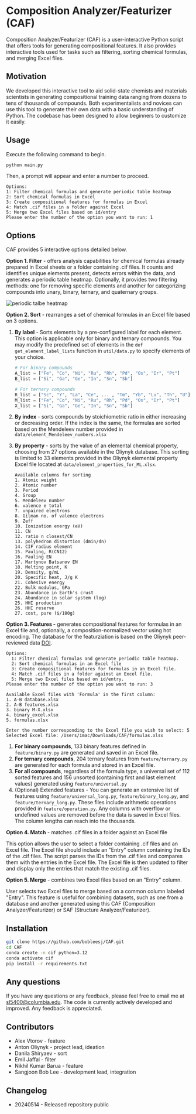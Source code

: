 # Composition Analyzer/Featurizer (CAF)

Composition Analyzer/Featurizer (CAF) is a user-interactive Python script that offers tools for generating compositional features. It also provides interactive tools used for tasks such as filtering, sorting chemical formulas, and merging Excel files.

## Motivation

We developed this interactive tool to aid solid-state chemists and materials scientists in generating compositional training data ranging from dozens to tens of thousands of compounds. Both experimentalists and novices can use this tool to generate their own data with a basic understanding of Python. The codebase has been designed to allow beginners to customize it easily.

## Usage

Execute the following command to begin.

```bash
python main.py
```

Then, a prompt will appear and enter a number to proceed.

```text
Options:
1: Filter chemical formulas and generate periodic table heatmap
2: Sort chemical formulas in Excel
3: Create compositional features for formulas in Excel
4: Match .cif files in a folder against Excel
5: Merge two Excel files based on id/entry
Please enter the number of the option you want to run: 1
```

## Options

CAF provides 5 interactive options detailed below.

**Option 1. Filter** - offers analysis capabilities for chemical formulas already prepared in Excel sheets or a folder containing .cif files. It counts and identifies unique elements present, detects errors within the data, and generates a periodic table heatmap. Optionally, it provides two filtering methods: one for removing specific elements and another for categorizing compounds into unary, binary, ternary, and quaternary groups.

![periodic talbe heatmap](https://pouch.jumpshare.com/preview/iA81QZijoH26RlUGXKJ4P4gnB5rIniqbM5gZfKAlwLE4D8PKDzLf2LUFdybWm_8WrI4bMKitgKlvdI-YFMnwAf_dub0UcmRJlkPcPJK68IQ)

**Option 2. Sort** - rearranges a set of chemical formulas in an Excel file based on 3 options.

1. **By label** - Sorts elements by a pre-configured label for each element. This option is applicable only for binary and ternary compounds. You may modify the predefined set of elements in the `def get_element_label_lists` function in `util/data.py` to specify elements of your choice.

   ```python
   # For binary compounds
   A_list = ["Fe", "Co", "Ni", "Ru", "Rh", "Pd", "Os", "Ir", "Pt"]
   B_list = ["Si", "Ga", "Ge", "In", "Sn", "Sb"]

   # For ternary compounds
   R_list = ["Sc", "Y", "La", "Ce", ... , "Tm", "Yb", "Lu", "Th", "U"]
   M_list = ["Fe", "Co", "Ni", "Ru", "Rh", "Pd", "Os", "Ir", "Pt"]
   X_list = ["Si", "Ga", "Ge", "In", "Sn", "Sb"]
   ```

2. **By index** - sorts compounds by stoichiometric ratio in either increasing or decreasing order. If the index is the same, the formulas are sorted based on the Mendeleev number provided in `data/element_Mendeleev_numbers.xlsx`
3. **By property** - sorts by the value of an elemental chemical property, choosing from 27 options available in the Oliynyk database. This sorting is limited to 33 elements provided in the Oliynyk elemental property Excel file located at `data/element_properties_for_ML.xlsx`.

   ```text
   Available columns for sorting
   1. Atomic weight
   2. Atomic number
   3. Period
   4. Group
   5. Mendeleev number
   6. valence e total
   7. unpaired electrons
   8. Gilman no. of valence electrons
   9. Zeff
   10. Ionization energy (eV)
   11. CN
   12. ratio n closest/CN
   13. polyhedron distortion (dmin/dn)
   14. CIF radius element
   15. Pauling, R(CN12)
   16. Pauling EN
   17. Martynov Batsanov EN
   18. Melting point, K
   19. Density, g/mL
   20. Specific heat, J/g K
   21. Cohesive energy
   22. Bulk modulus, GPa
   23. Abundance in Earth's crust
   24. Abundance in solar system (log)
   25. HHI production
   26. HHI reserve
   27. cost, pure ($/100g)
   ```

**Option 3. Features -** generates compositional features for formulas in an Excel file and, optionally, a composition-normalized vector using hot encoding. The database for the featurziation is based on the Oliynyk peer-reviewed data [DOI](https://doi.org/10.1016/j.dib.2024.110178).

```text
Options:
  1: Filter chemical formulas and generate periodic table heatmap.
  2: Sort chemical formulas in an Excel file
  3: Create compositional features for formulas in an Excel file.
  4: Match .cif files in a folder against an Excel file.
  5: Merge two Excel files based on id/entry.
Please enter the number of the option you want to run: 3

Available Excel files with 'Formula' in the first column:
1. A-B database.xlsx
2. A-B features.xlsx
3. binary M-X.xlsx
4. binary_excel.xlsx
5. formulas.xlsx

Enter the number corresponding to the Excel file you wish to select: 5
Selected Excel file: /Users/imac/Downloads/CAF/formulas.xlsx
```

1. **For binary compounds**, 133 binary features defined in `feature/binary.py` are generated and saved in an Excel file.
2. **For ternary compounds**, 204 ternary features from `feature/ternary.py` are generated for each formula and stored in an Excel file.
3. **For all compounds**, regardless of the formula type, a universal set of 112 sorted features and 156 unsorted (containing first and last element values) generated using `feature/universal.py`
4. (Optional) Extended features - You can generate an extensive list of features using `feature/universal_long.py`, `feature/binary_long.py`, and `feature/ternary_long.py`. These files include arithmetic operations provided in `feature/operation.py`. Any columns with overflow or undefined values are removed before the data is saved in Excel files. The column lengths can reach into the thousands.

**Option 4. Match** - matches .cif files in a folder against an Excel file

This option allows the user to select a folder containing .cif files and an Excel file. The Excel file should include an "Entry" column containing the IDs of the .cif files. The script parses the IDs from the .cif files and compares them with the entries in the Excel file. The Excel file is then updated to filter and display only the entries that match the existing .cif files.

**Option 5. Merge** - combines two Excel files based on an "Entry" column.

User selects two Excel files to merge based on a common column labeled "Entry". This feature is useful for combining datasets, such as one from a database and another generated using this CAF (Composition Analyzer/Featurizer) or SAF (Structure Analyzer/Featurizer).

## Installation

```bash
git clone https://github.com/bobleesj/CAF.git
cd CAF
conda create -n cif python=3.12
conda activate cif
pip install -r requirements.txt
```

## Any questions

If you have any questions or any feedback, please feel free to email me at [sl5400@columbia.edu](mailto:sl5400@columbia.edu). The code is currently actively developed and improved. Any feedback is appreciated.

## Contributors

- Alex Vtorov - feature
- Anton Oliynyk - project lead, ideation
- Danila Shiryaev - sort
- Emil Jaffal - filter
- Nikhil Kumar Barua - feature
- Sangjoon Bob Lee - development lead, integration

## Changelog

- 20240514 - Released repository public
